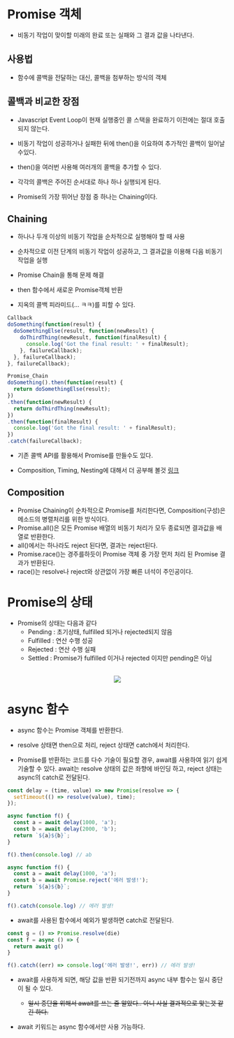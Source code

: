 # Promise 객체
- 비동기 작업이 맞이할 미래의 완료 또는 실패와 그 결과 값을 나타낸다.

## 사용법
- 함수에 콜백을 전달하는 대신, 콜백을 첨부하는 방식의 객체

## 콜백과 비교한 장점
- Javascript Event Loop이 현재 실행중인 콜 스택을 완료하기 이전에는 절대 호출 되지 않는다.
- 비동기 작업이 성공하거나 실패한 뒤에 then()을 이요하여 추가적인 콜백이 일어날수있다.
- then()을 여러번 사용해 여러개의 콜백을 추가할 수 있다.
- 각각의 콜백은 주어진 순서대로 하나 하나 실행되게 된다.

- Promise의 가장 뛰어난 장점 중 하나는 Chaining이다.

## Chaining
- 하나나 두개 이상의 비동기 작업을 순차적으로 실행해야 할 때 사용
- 순차적으로 이전 단계의 비동기 작업이 성공하고, 그 결과값을 이용해 다음 비동기 작업을 실행
- Promise Chain을 통해 문제 해결  

- then 함수에서 새로운 Promise객체 반환

- 지옥의 콜백 피라미드(... ㅋㅋ)를 피할 수 있다.
```javascript
Callback
doSomething(function(result) {
  doSomethingElse(result, function(newResult) {
    doThirdThing(newResult, function(finalResult) {
      console.log('Got the final result: ' + finalResult);
    }, failureCallback);
  }, failureCallback);
}, failureCallback);

Promise_Chain
doSomething().then(function(result) {
  return doSomethingElse(result);
})
.then(function(newResult) {
  return doThirdThing(newResult);
})
.then(function(finalResult) {
  console.log('Got the final result: ' + finalResult);
})
.catch(failureCallback);
```

- 기존 콜백 API를 활용해서 Promise를 만들수도 있다.

- Composition, Timing, Nesting에 대해서 더 공부해 볼것 [링크](https://wiki.developer.mozilla.org/ko/docs/Web/JavaScript/Guide/Using_promises#Guarantees)

## Composition
- Promise Chaining이 순차적으로 Promise를 처리한다면, Composition(구성)은 메소드의 병렬처리를 위한 방식이다.
- Promise.all()은 모든 Promise 배열의 비동기 처리가 모두 종료되면 결과값을 배열로 반환한다.
- all()에서는 하나라도 reject 된다면, 결과는 reject된다.
- Promise.race()는 경주를하듯이 Promise 객체 중 가장 먼저 처리 된 Promise 결과가 반환된다.
- race()는 resolve나 reject와 상관없이 가장 빠른 녀석이 주인공이다.


# Promise의 상태
- Promise의 상태는 다음과 같다
  - Pending : 초기상태, fulfilled 되거나 rejected되지 않음
  - Fulfilled : 연산 수행 성공
  - Rejected : 연산 수행 실패
  - Settled : Promise가 fulfilled 이거나 rejected 이지만 pending은 아님


<p align="center">
    <br>
    <img src="https://mdn.mozillademos.org/files/8633/promises.png">
    <br>
</p>





# async 함수
- async 함수는 Promise 객체를 반환한다.
- resolve 상태면 then으로 처리, reject 상태면 catch에서 처리한다.

- Promise를 반환하는 코드를 다수 기술이 필요할 경우, await를 사용하여 읽기 쉽게 기술할 수 있다.
await는 resolve 상태의 값은 좌향에 바인딩 하고, reject 상태는 async의 catch로 전달된다.
```javascript
const delay = (time, value) => new Promise(resolve => {
  setTimeout(() => resolve(value), time);
});
```
```javascript
async function f() {
  const a = await delay(1000, 'a');
  const b = await delay(2000, 'b');
  return `${a}${b}`;
}

f().then(console.log) // ab
```
```javascript
async function f() {
  const a = await delay(1000, 'a');
  const b = await Promise.reject('에러 발생!');
  return `${a}${b}`;
}

f().catch(console.log) // 에러 발생!
```

- await를 사용된 함수에서 예외가 발생하면 catch로 전달된다.

```javascript
const g = () => Promise.resolve(die)
const f = async () => {
  return await g()
}

f().catch((err) => console.log('에러 발생!', err)) // 에러 발생!
```

- await를 사용하게 되면, 해당 값을 반환 되기전까지 async 내부 함수는 일시 중단이 될 수 있다.
  - ~~일시 중단을 위해서 await를 쓰는 줄 알았다.. 아니 사실 결과적으로 맞는것 같긴 하다.~~

- await 키워드는 async 함수에서만 사용 가능하다.